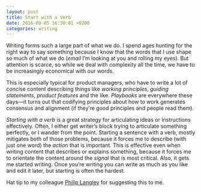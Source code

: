 ```yaml
---
layout: post
title: Start with a Verb
date: 2016-09-05 16:30:01 +0200
categories: writing
---
```


Writing forms such a large part of what we do. I spend ages hunting for the right way to say something because I know that the words that I use shape so much of what we do (*email* I’m looking at you and rolling my eyes). But attention is scarce, so while we deal with complexity all the time, we have to be increasingly economical with our words.

This is especially typical for product managers, who have to write a lot of concise content describing things like *working principles*, *guiding statements*, *product features* and the like. *Playbooks* are everywhere these days—it turns out that codifying principles about how to work generates consensus and alignment (if they’re good principles and people read them). 

*Starting with a verb* is a great strategy for articulating ideas or instructions effectively. Often, I either get writer’s block trying to articulate something perfectly, or I wander from the point. Starting a sentence with a verb, mostly mitigates both of those problems, because it forces me to describe (with just one word) the *action* that is important. This is effective even when writing content that describes or explains something, because it forces me to orientate the content around the *signal* that is most critical. Also, it gets me started writing. Once you’re writing you can write as much as you like and edit it later, but starting is often the hardest.

Hat tip to my colleague [Philip Langley](http://twitter.com/philiplangleyza) for suggesting this to me. 